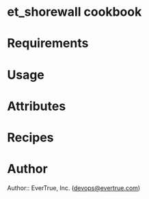 # et_shorewall cookbook

# Requirements

# Usage

# Attributes

# Recipes

# Author

Author:: EverTrue, Inc. (<devops@evertrue.com>)
